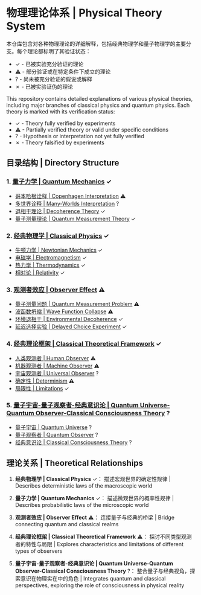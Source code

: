 # 物理理论体系 | Physical Theory System

本仓库包含对各种物理理论的详细解释，包括经典物理学和量子物理学的主要分支。每个理论都标明了其验证状态：
- ✓ - 已被实验充分验证的理论
- ⚠ - 部分验证或在特定条件下成立的理论
- ? - 尚未被充分验证的假说或解释
- ✗ - 已被实验证伪的理论

This repository contains detailed explanations of various physical theories, including major branches of classical physics and quantum physics. Each theory is marked with its verification status:
- ✓ - Theory fully verified by experiments
- ⚠ - Partially verified theory or valid under specific conditions
- ? - Hypothesis or interpretation not yet fully verified
- ✗ - Theory falsified by experiments

## 目录结构 | Directory Structure

### 1. [量子力学 | Quantum Mechanics](quantum_mechanics/README.md) ✓
- [哥本哈根诠释 | Copenhagen Interpretation](quantum_mechanics/copenhagen.md) ⚠
- [多世界诠释 | Many-Worlds Interpretation](quantum_mechanics/many_worlds.md) ?
- [退相干理论 | Decoherence Theory](quantum_mechanics/decoherence.md) ✓
- [量子测量理论 | Quantum Measurement Theory](quantum_mechanics/measurement.md) ✓

### 2. [经典物理学 | Classical Physics](classical_physics/README.md) ✓
- [牛顿力学 | Newtonian Mechanics](classical_physics/newtonian.md) ✓
- [电磁学 | Electromagnetism](classical_physics/electromagnetism.md) ✓
- [热力学 | Thermodynamics](classical_physics/thermodynamics.md) ✓
- [相对论 | Relativity](classical_physics/relativity.md) ✓

### 3. [观测者效应 | Observer Effect](observer_effect/README.md) ⚠
- [量子测量问题 | Quantum Measurement Problem](observer_effect/measurement_problem.md) ⚠
- [波函数坍缩 | Wave Function Collapse](observer_effect/wave_function_collapse.md) ⚠
- [环境退相干 | Environmental Decoherence](observer_effect/environmental_decoherence.md) ✓
- [延迟选择实验 | Delayed Choice Experiment](observer_effect/delayed_choice.md) ✓

### 4. [经典理论框架 | Classical Theoretical Framework](classical/README.md) ✓
- [人类观测者 | Human Observer](classical/observers/human.md) ⚠
- [机器观测者 | Machine Observer](classical/observers/machine.md) ⚠
- [宇宙观测者 | Universal Observer](classical/observers/universal.md) ?
- [确定性 | Determinism](classical/characteristics/determinism.md) ⚠
- [局限性 | Limitations](classical/characteristics/limitations.md) ✓

### 5. [量子宇宙-量子观察者-经典意识论 | Quantum Universe-Quantum Observer-Classical Consciousness Theory](quantum_classical/README.md) ?
- [量子宇宙 | Quantum Universe](quantum_classical/quantum_universe.md) ?
- [量子观察者 | Quantum Observer](quantum_classical/quantum_observer.md) ?
- [经典意识论 | Classical Consciousness Theory](quantum_classical/classical_consciousness.md) ?

## 理论关系 | Theoretical Relationships

1. **经典物理学 | Classical Physics** ✓：
   描述宏观世界的确定性规律 | Describes deterministic laws of the macroscopic world

2. **量子力学 | Quantum Mechanics** ✓：
   描述微观世界的概率性规律 | Describes probabilistic laws of the microscopic world

3. **观测者效应 | Observer Effect** ⚠：
   连接量子与经典的桥梁 | Bridge connecting quantum and classical realms

4. **经典理论框架 | Classical Theoretical Framework** ⚠：
   探讨不同类型观测者的特性与局限 | Explores characteristics and limitations of different types of observers

5. **量子宇宙-量子观察者-经典意识论 | Quantum Universe-Quantum Observer-Classical Consciousness Theory** ?：
   整合量子与经典视角，探索意识在物理实在中的角色 | Integrates quantum and classical perspectives, exploring the role of consciousness in physical reality